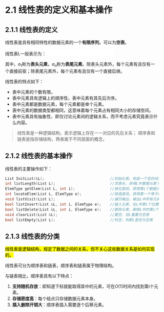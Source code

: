 # 2.1 线性表的定义和基本操作

## 2.1.1 线性表的定义

线性表是具有相同特性的数据元素的一个**有限序列**。可以为**空表**。

线性表L一般表示为：![img](./assets/ql_0b2bf88d33930e5e18585c4e0300d925_l3.png)

其中，$a_1$称为**表头元素**，$a_n$称为**表尾元素**。除表头元素外，每个元素有且仅有一个直接前驱；除表尾元素外，每个元素有且仅有一个直接后继。

线性表的特点如下：

-   表中元素的个数有限。
-   表中元素具有逻辑上的顺序性，表中元素有其先后次序。
-   表中元素都是数据元素，每个元素都是单个元素。
-   表中元素的数据类型都相同，这意味着每个元素占有相同大小的存储空间。
-   表中元素具有抽象性，即仅讨论元素间的逻辑关系，而不考虑元素究竟表示什么内容。

>   线性表是一种逻辑结构，表示逻辑上存在一一对应的先后关系；
>   顺序表和链表是指存储结构，两者属于不同层面的概念。

## 2.1.2 线性表的基本操作

线性表的主要操作如下：

```cpp
List InitList(&L);								//初始化表。构造一个空的线性表。
int listLength(List L);							//求表长，获得L中数据元素个数。
ElemType getElem(List L, int i);				//按位查找，获得第i个数据元素的值，查找失败返回ERROR_ELEM
int locateElem(List L, ElemType e);				//按值查找，获得第一个等于e的元素位置
void listVisit(List L);							//遍历输出，输出L中所有元素
bool listInsert(List &L, int i, ElemType e);	//插入元素，在L中第i个位置插入新的元素e
bool listDelete(List &L, int i, ElemType e);	//删除元素，删除L中的第i个数据元素e
void clearList(List &L);						//置空，将L重置为空表
bool listEmpty(List L);							//判空，判断L是否为空表
```

## 2.1.3 线性表的分类

<mark>线性表是逻辑结构，规定了数据之间的关系，但不关心这些数据关系是如何实现的。</mark>

线性表可分为顺序表和链表，顺序表和链表属于物理结构。

与链表相比，顺序表具有以下特点：

1.   **支持随机存放**：即知道下标就能取得其中的元素，可在$O(1)$时间内找到第i个元素。
2.   **存储密度高**：每个结点只存储数据元素本身。
3.   **插入删除开销大**：顺序表插入需要逐个后移元素。